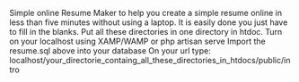 
Simple online Resume Maker to help you create a simple resume online in less than five minutes without using a laptop.
It is easily done you just have to fill in the blanks.
Put all these directories in one directory in htdoc. 
Turn on your localhost using XAMP/WAMP or php artisan serve
Import the resume.sql above into your database
On your url type:
localhost/your_directorie_containg_all_these_directories_in_htdocs/public/intro
